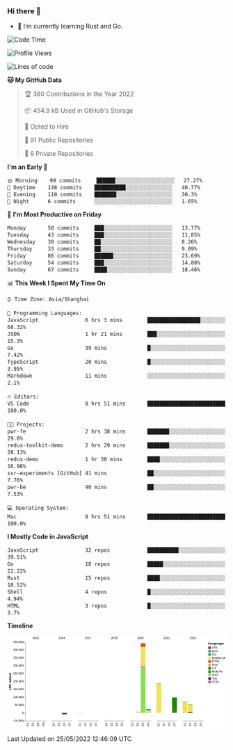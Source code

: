 ### Hi there 👋

- 🌱 I’m currently learning Rust and Go.

<!--START_SECTION:waka-->
![Code Time](http://img.shields.io/badge/Code%20Time-386%20hrs%2023%20mins-blue)

![Profile Views](http://img.shields.io/badge/Profile%20Views-0-blue)

![Lines of code](https://img.shields.io/badge/From%20Hello%20World%20I%27ve%20Written-884%20Thousand%20lines%20of%20code-blue)

**🐱 My GitHub Data** 

> 🏆 360 Contributions in the Year 2022
 > 
> 📦 454.9 kB Used in GitHub's Storage 
 > 
> 💼 Opted to Hire
 > 
> 📜 91 Public Repositories 
 > 
> 🔑 6 Private Repositories  
 > 
**I'm an Early 🐤** 

```text
🌞 Morning    99 commits     ██████░░░░░░░░░░░░░░░░░░░   27.27% 
🌆 Daytime    148 commits    ██████████░░░░░░░░░░░░░░░   40.77% 
🌃 Evening    110 commits    ███████░░░░░░░░░░░░░░░░░░   30.3% 
🌙 Night      6 commits      ░░░░░░░░░░░░░░░░░░░░░░░░░   1.65%

```
📅 **I'm Most Productive on Friday** 

```text
Monday       50 commits     ███░░░░░░░░░░░░░░░░░░░░░░   13.77% 
Tuesday      43 commits     ███░░░░░░░░░░░░░░░░░░░░░░   11.85% 
Wednesday    30 commits     ██░░░░░░░░░░░░░░░░░░░░░░░   8.26% 
Thursday     33 commits     ██░░░░░░░░░░░░░░░░░░░░░░░   9.09% 
Friday       86 commits     ██████░░░░░░░░░░░░░░░░░░░   23.69% 
Saturday     54 commits     ███░░░░░░░░░░░░░░░░░░░░░░   14.88% 
Sunday       67 commits     ████░░░░░░░░░░░░░░░░░░░░░   18.46%

```


📊 **This Week I Spent My Time On** 

```text
⌚︎ Time Zone: Asia/Shanghai

💬 Programming Languages: 
JavaScript               6 hrs 3 mins        █████████████████░░░░░░░░   68.32% 
JSON                     1 hr 21 mins        ███░░░░░░░░░░░░░░░░░░░░░░   15.3% 
Go                       39 mins             █░░░░░░░░░░░░░░░░░░░░░░░░   7.42% 
TypeScript               20 mins             █░░░░░░░░░░░░░░░░░░░░░░░░   3.95% 
Markdown                 11 mins             ░░░░░░░░░░░░░░░░░░░░░░░░░   2.1%

🔥 Editors: 
VS Code                  8 hrs 51 mins       █████████████████████████   100.0%

🐱‍💻 Projects: 
pwr-fe                   2 hrs 38 mins       ███████░░░░░░░░░░░░░░░░░░   29.8% 
redux-toolkit-demo       2 hrs 29 mins       ███████░░░░░░░░░░░░░░░░░░   28.13% 
redux-demo               1 hr 30 mins        ████░░░░░░░░░░░░░░░░░░░░░   16.96% 
ssr-experiments [GitHub] 41 mins             ██░░░░░░░░░░░░░░░░░░░░░░░   7.76% 
pwr-be                   40 mins             ██░░░░░░░░░░░░░░░░░░░░░░░   7.53%

💻 Operating System: 
Mac                      8 hrs 51 mins       █████████████████████████   100.0%

```

**I Mostly Code in JavaScript** 

```text
JavaScript               32 repos            ██████████░░░░░░░░░░░░░░░   39.51% 
Go                       18 repos            █████░░░░░░░░░░░░░░░░░░░░   22.22% 
Rust                     15 repos            ████░░░░░░░░░░░░░░░░░░░░░   18.52% 
Shell                    4 repos             █░░░░░░░░░░░░░░░░░░░░░░░░   4.94% 
HTML                     3 repos             █░░░░░░░░░░░░░░░░░░░░░░░░   3.7%

```


**Timeline**

![Chart not found](https://raw.githubusercontent.com/elton/elton/main/charts/bar_graph.png) 


 Last Updated on 25/05/2022 12:46:09 UTC
<!--END_SECTION:waka-->

<!--
**elton/elton** is a ✨ _special_ ✨ repository because its `README.md` (this file) appears on your GitHub profile.

Here are some ideas to get you started:

- 🔭 I’m currently working on ...
- 🌱 I’m currently learning ...
- 👯 I’m looking to collaborate on ...
- 🤔 I’m looking for help with ...
- 💬 Ask me about ...
- 📫 How to reach me: ...
- 😄 Pronouns: ...
- ⚡ Fun fact: ...
-->
